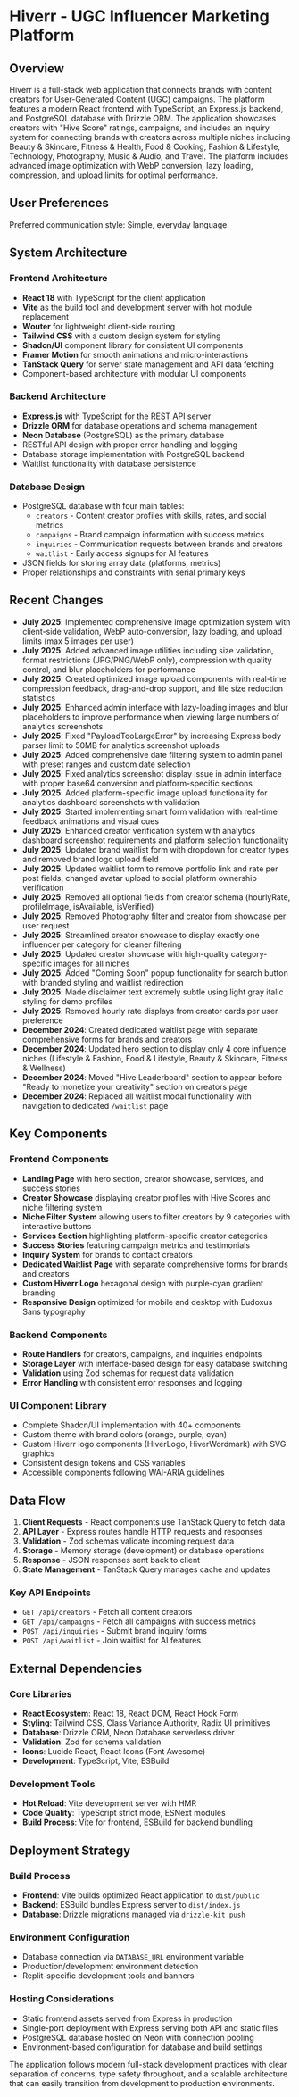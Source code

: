 # Hiverr - UGC Influencer Marketing Platform

## Overview

Hiverr is a full-stack web application that connects brands with content creators for User-Generated Content (UGC) campaigns. The platform features a modern React frontend with TypeScript, an Express.js backend, and PostgreSQL database with Drizzle ORM. The application showcases creators with "Hive Score" ratings, campaigns, and includes an inquiry system for connecting brands with creators across multiple niches including Beauty & Skincare, Fitness & Health, Food & Cooking, Fashion & Lifestyle, Technology, Photography, Music & Audio, and Travel. The platform includes advanced image optimization with WebP conversion, lazy loading, compression, and upload limits for optimal performance.

## User Preferences

Preferred communication style: Simple, everyday language.

## System Architecture

### Frontend Architecture
- **React 18** with TypeScript for the client application
- **Vite** as the build tool and development server with hot module replacement
- **Wouter** for lightweight client-side routing
- **Tailwind CSS** with a custom design system for styling
- **Shadcn/UI** component library for consistent UI components
- **Framer Motion** for smooth animations and micro-interactions
- **TanStack Query** for server state management and API data fetching
- Component-based architecture with modular UI components

### Backend Architecture
- **Express.js** with TypeScript for the REST API server
- **Drizzle ORM** for database operations and schema management
- **Neon Database** (PostgreSQL) as the primary database
- RESTful API design with proper error handling and logging
- Database storage implementation with PostgreSQL backend
- Waitlist functionality with database persistence

### Database Design
- PostgreSQL database with four main tables:
  - `creators` - Content creator profiles with skills, rates, and social metrics
  - `campaigns` - Brand campaign information with success metrics
  - `inquiries` - Communication requests between brands and creators
  - `waitlist` - Early access signups for AI features
- JSON fields for storing array data (platforms, metrics)
- Proper relationships and constraints with serial primary keys

## Recent Changes
- **July 2025**: Implemented comprehensive image optimization system with client-side validation, WebP auto-conversion, lazy loading, and upload limits (max 5 images per user)
- **July 2025**: Added advanced image utilities including size validation, format restrictions (JPG/PNG/WebP only), compression with quality control, and blur placeholders for performance
- **July 2025**: Created optimized image upload components with real-time compression feedback, drag-and-drop support, and file size reduction statistics
- **July 2025**: Enhanced admin interface with lazy-loading images and blur placeholders to improve performance when viewing large numbers of analytics screenshots
- **July 2025**: Fixed "PayloadTooLargeError" by increasing Express body parser limit to 50MB for analytics screenshot uploads
- **July 2025**: Added comprehensive date filtering system to admin panel with preset ranges and custom date selection
- **July 2025**: Fixed analytics screenshot display issue in admin interface with proper base64 conversion and platform-specific sections
- **July 2025**: Added platform-specific image upload functionality for analytics dashboard screenshots with validation
- **July 2025**: Started implementing smart form validation with real-time feedback animations and visual cues
- **July 2025**: Enhanced creator verification system with analytics dashboard screenshot requirements and platform selection functionality
- **July 2025**: Updated brand waitlist form with dropdown for creator types and removed brand logo upload field
- **July 2025**: Updated waitlist form to remove portfolio link and rate per post fields, changed avatar upload to social platform ownership verification
- **July 2025**: Removed all optional fields from creator schema (hourlyRate, profileImage, isAvailable, isVerified)
- **July 2025**: Removed Photography filter and creator from showcase per user request
- **July 2025**: Streamlined creator showcase to display exactly one influencer per category for cleaner filtering
- **July 2025**: Updated creator showcase with high-quality category-specific images for all niches
- **July 2025**: Added "Coming Soon" popup functionality for search button with branded styling and waitlist redirection
- **July 2025**: Made disclaimer text extremely subtle using light gray italic styling for demo profiles
- **July 2025**: Removed hourly rate displays from creator cards per user preference
- **December 2024**: Created dedicated waitlist page with separate comprehensive forms for brands and creators
- **December 2024**: Updated hero section to display only 4 core influence niches (Lifestyle & Fashion, Food & Lifestyle, Beauty & Skincare, Fitness & Wellness)
- **December 2024**: Moved "Hive Leaderboard" section to appear before "Ready to monetize your creativity" section on creators page
- **December 2024**: Replaced all waitlist modal functionality with navigation to dedicated `/waitlist` page

## Key Components

### Frontend Components
- **Landing Page** with hero section, creator showcase, services, and success stories
- **Creator Showcase** displaying creator profiles with Hive Scores and niche filtering system
- **Niche Filter System** allowing users to filter creators by 9 categories with interactive buttons
- **Services Section** highlighting platform-specific creator categories
- **Success Stories** featuring campaign metrics and testimonials
- **Inquiry System** for brands to contact creators
- **Dedicated Waitlist Page** with separate comprehensive forms for brands and creators
- **Custom Hiverr Logo** hexagonal design with purple-cyan gradient branding
- **Responsive Design** optimized for mobile and desktop with Eudoxus Sans typography

### Backend Components
- **Route Handlers** for creators, campaigns, and inquiries endpoints
- **Storage Layer** with interface-based design for easy database switching
- **Validation** using Zod schemas for request data validation
- **Error Handling** with consistent error responses and logging

### UI Component Library
- Complete Shadcn/UI implementation with 40+ components
- Custom theme with brand colors (orange, purple, cyan)
- Custom Hiverr logo components (HiverLogo, HiverWordmark) with SVG graphics
- Consistent design tokens and CSS variables
- Accessible components following WAI-ARIA guidelines

## Data Flow

1. **Client Requests** - React components use TanStack Query to fetch data
2. **API Layer** - Express routes handle HTTP requests and responses
3. **Validation** - Zod schemas validate incoming request data
4. **Storage** - Memory storage (development) or database operations
5. **Response** - JSON responses sent back to client
6. **State Management** - TanStack Query manages cache and updates

### Key API Endpoints
- `GET /api/creators` - Fetch all content creators
- `GET /api/campaigns` - Fetch all campaigns with success metrics
- `POST /api/inquiries` - Submit brand inquiry forms
- `POST /api/waitlist` - Join waitlist for AI features

## External Dependencies

### Core Libraries
- **React Ecosystem**: React 18, React DOM, React Hook Form
- **Styling**: Tailwind CSS, Class Variance Authority, Radix UI primitives
- **Database**: Drizzle ORM, Neon Database serverless driver
- **Validation**: Zod for schema validation
- **Icons**: Lucide React, React Icons (Font Awesome)
- **Development**: TypeScript, Vite, ESBuild

### Development Tools
- **Hot Reload**: Vite development server with HMR
- **Code Quality**: TypeScript strict mode, ESNext modules
- **Build Process**: Vite for frontend, ESBuild for backend bundling

## Deployment Strategy

### Build Process
- **Frontend**: Vite builds optimized React application to `dist/public`
- **Backend**: ESBuild bundles Express server to `dist/index.js`
- **Database**: Drizzle migrations managed via `drizzle-kit push`

### Environment Configuration
- Database connection via `DATABASE_URL` environment variable
- Production/development environment detection
- Replit-specific development tools and banners

### Hosting Considerations
- Static frontend assets served from Express in production
- Single-port deployment with Express serving both API and static files
- PostgreSQL database hosted on Neon with connection pooling
- Environment-based configuration for database and build settings

The application follows modern full-stack development practices with clear separation of concerns, type safety throughout, and a scalable architecture that can easily transition from development to production environments.